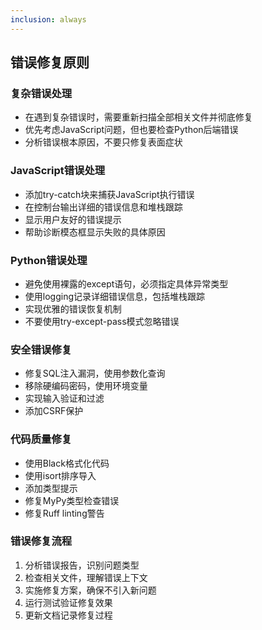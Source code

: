 ```yaml
---
inclusion: always
---
```


## 错误修复原则

### 复杂错误处理

- 在遇到复杂错误时，需要重新扫描全部相关文件并彻底修复
- 优先考虑JavaScript问题，但也要检查Python后端错误
- 分析错误根本原因，不要只修复表面症状

### JavaScript错误处理

- 添加try-catch块来捕获JavaScript执行错误
- 在控制台输出详细的错误信息和堆栈跟踪
- 显示用户友好的错误提示
- 帮助诊断模态框显示失败的具体原因

### Python错误处理

- 避免使用裸露的except语句，必须指定具体异常类型
- 使用logging记录详细错误信息，包括堆栈跟踪
- 实现优雅的错误恢复机制
- 不要使用try-except-pass模式忽略错误

### 安全错误修复

- 修复SQL注入漏洞，使用参数化查询
- 移除硬编码密码，使用环境变量
- 实现输入验证和过滤
- 添加CSRF保护

### 代码质量修复

- 使用Black格式化代码
- 使用isort排序导入
- 添加类型提示
- 修复MyPy类型检查错误
- 修复Ruff linting警告

### 错误修复流程

1. 分析错误报告，识别问题类型
2. 检查相关文件，理解错误上下文
3. 实施修复方案，确保不引入新问题
4. 运行测试验证修复效果
5. 更新文档记录修复过程
